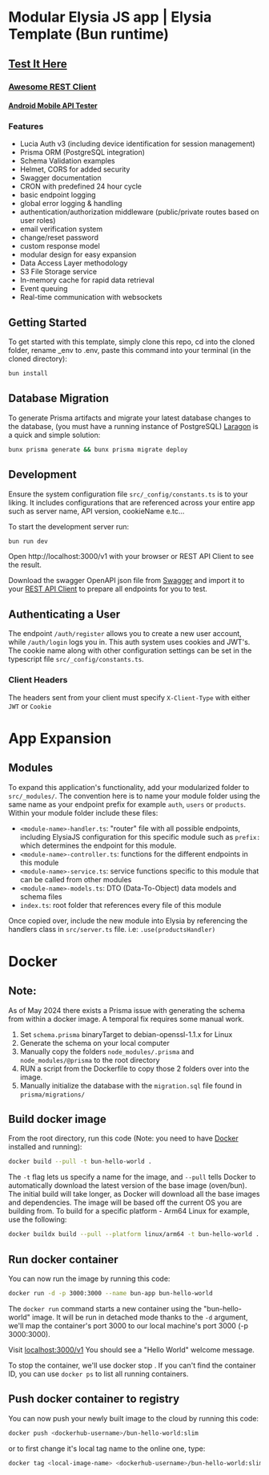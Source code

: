 # Modular Elysia JS app | Elysia Template (Bun runtime)

## [Test It Here](https://api.hello.simmons.studio/v1)

### [Awesome REST Client](https://insomnia.rest/download)
#### [Android Mobile API Tester](https://play.google.com/store/apps/details?id=apitester.org&hl=en)

### Features
- Lucia Auth v3 (including device identification for session management)
- Prisma ORM (PostgreSQL integration)
- Schema Validation examples
- Helmet, CORS for added security
- Swagger documentation
- CRON with predefined 24 hour cycle
- basic endpoint logging
- global error logging & handling
- authentication/authorization middleware (public/private routes based on user roles)
- email verification system
- change/reset password
- custom response model
- modular design for easy expansion
- Data Access Layer methodology
- S3 File Storage service
- In-memory cache for rapid data retrieval
- Event queuing
- Real-time communication with websockets



## Getting Started
To get started with this template, simply clone this repo, cd into the cloned folder, rename _env to .env, paste this command into your terminal (in the cloned directory):
```bash
bun install
```

## Database Migration
To generate Prisma artifacts and migrate your latest database changes to the database, (you must have a running instance of PostgreSQL) [Laragon](https://laragon.org) is a quick and simple solution:
```bash
bunx prisma generate && bunx prisma migrate deploy
```


## Development
Ensure the system configuration file `src/_config/constants.ts` is to your liking. It includes configurations that are referenced across your entire app such as server name, API version, cookieName e.tc...

To start the development server run:
```bash
bun run dev
```

Open http://localhost:3000/v1 with your browser or REST API Client to see the result.

Download the swagger OpenAPI json file from [Swagger](http://localhost:3000/v1/swagger) and import it to your
[REST API Client](https://insomnia.rest) to prepare all endpoints for you to test.


## Authenticating a User
The endpoint `/auth/register` allows you to create a new user account, while `/auth/login` logs you in.
This auth system uses cookies and JWT's.
The cookie name along with other configuration settings can be set in the typescript file `src/_config/constants.ts`.

### **Client Headers**
The headers sent from your client must specify `X-Client-Type` with either `JWT` or `Cookie`


# App Expansion
## Modules
To expand this application's functionality, add your modularized folder to `src/_modules/`.
The convention here is to name your module folder using the same name as your endpoint prefix for example `auth`, `users` or `products`.
Within your module folder include these files:
- `<module-name>-handler.ts`: "router" file with all possible endpoints, including ElysiaJS configuration for this specific module such as `prefix:` which determines the endpoint for this module.
- `<module-name>-controller.ts`: functions for the different endpoints in this module
- `<module-name>-service.ts`: service functions specific to this module that can be called from other modules
- `<module-name>-models.ts`: DTO (Data-To-Object) data models and schema files
- `index.ts`: root folder that references every file of this module

Once copied over, include the new module into Elysia by referencing the handlers class in `src/server.ts` file. i.e: `.use(productsHandler)`

# Docker
## Note:
As of May 2024 there exists a Prisma issue with generating the schema from within a docker image. A temporal fix requires some manual work.
1. Set `schema.prisma` binaryTarget to debian-openssl-1.1.x for Linux
2. Generate the schema on your local computer
3. Manually copy the folders `node_modules/.prisma` and `node_modules/@prisma` to the root directory
4. RUN a script from the Dockerfile to copy those 2 folders over into the image.
5. Manually initialize the database with the `migration.sql` file found in `prisma/migrations/`

## Build docker image
From the root directory, run this code (Note: you need to have [Docker]('https://docker.io') installed and running):
```bash
docker build --pull -t bun-hello-world .
```
The `-t` flag lets us specify a name for the image, and `--pull` tells Docker to automatically download the latest version of the base image (oven/bun). The initial build will take longer, as Docker will download all the base images and dependencies. The image will be based off the current OS you are building from. To build for a specific platform - Arm64 Linux for example, use the following:
```bash
docker buildx build --pull --platform linux/arm64 -t bun-hello-world .
```

## Run docker container
You can now run the image by running this code:
```bash
docker run -d -p 3000:3000 --name bun-app bun-hello-world
```

The `docker run` command starts a new container using the "bun-hello-world" image. It will be run in detached mode thanks to the `-d` argument, we'll map the container's port 3000 to our local machine's port 3000 (-p 3000:3000).

Visit [localhost:3000/v1]('http://localhost:3000/v1') You should see a "Hello World" welcome message.

To stop the container, we'll use docker stop <container-id>. If you can't find the container ID, you can use `docker ps` to list all running containers.

## Push docker container to registry
You can now push your newly built image to the cloud by running this code:
```bash
docker push <dockerhub-username>/bun-hello-world:slim

```
or to first change it's local tag name to the online one, type:
```bash
docker tag <local-image-name> <dockerhub-username>/bun-hello-world:slim

```
